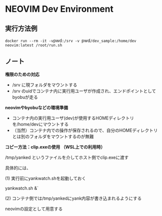 # NEOVIM Dev Environment

## 実行方法例

`docker run --rm -it -v`pwd`:/srv -v `pwd`/dev_sample:/home/dev neovim:latest /root/run.sh`

## ノート

**権限のための対応**

- /srv に現フォルダをマウントする
- /srv のuidでコンテナ内に実行用ユーザが作成され、エンドポイントとしてbyobuが走る

**neovimやbyobuなどの環境準備**

- コンテナ内の実行用ユーザ(dev)が使用するHOMEディレクトリを/home/devにマウントする
- （当然）コンテナ内での操作が保存されるので、自分のHOMEディレクトリとは別のフォルダをマウントするのが無難

**コピー方法：clip.exeの使用 （WSL上での利用時）**

/tmp/yanked というファイルを介してホスト側でclip.exeに渡す

具体的には、

(1) 実行前にyankwatch.shを起動しておく

yankwatch.sh &`

(2) コンテナ側では/tmp/yankedにyank内容が書き込まれるようにする

neovimの設定として用意する

